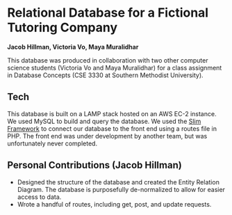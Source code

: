 # Relational Database for a Fictional Tutoring Company
**Jacob Hillman, Victoria Vo, Maya Muralidhar**

This database was produced in collaboration with two other computer science students (Victoria Vo and Maya Muralidhar) for a class assignment in Database Concepts (CSE 3330 at Southern Methodist University).

## Tech
This database is built on a LAMP stack hosted on an AWS EC-2 instance. We used MySQL to build and query the database. We used the [Slim Framework](https://www.slimframework.com/) to connect our database to the front end using a routes file in PHP. The front end was under development by another team, but was unfortunately never completed. 

## Personal Contributions (Jacob Hillman)
* Designed the structure of the database and created the Entity Relation Diagram. The database is purposefully de-normalized to allow for easier access to data. 
* Wrote a handful of routes, including get, post, and update requests.
